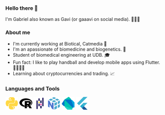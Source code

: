 ### Hello there 👋

I'm Gabriel also known as Gavi (or gaaavi on social media). 👨🏻‍💻

### About me

- I'm currently working at Biotical, Catmedia 💼
- I'm an apassionate of biomedicine and biogenetics. 🦾
- Student of biomedical engineering at UDB. 🎓
- Fun fact: I like to play handball and develop mobile apps using Flutter. 🤾🏻‍♂️📱
- Learning about cryptocurrencies and trading. 📈

### Languages and Tools

<div>
<img src="https://github.com/devicons/devicon/blob/master/icons/python/python-plain.svg" title="Python" alt="Python" width="40" height="40">
<img src="https://github.com/devicons/devicon/blob/master/icons/r/r-plain.svg" title="R" alt="R" width="40" height="40">
<img src="https://github.com/devicons/devicon/blob/master/icons/pandas/pandas-original.svg" title="Pandas" alt="Pandas" width="40" height="40">
<img src="https://github.com/devicons/devicon/blob/master/icons/numpy/numpy-original.svg" title="Numpy" alt="Numpy" width="40" height="40">
<img src="https://github.com/devicons/devicon/blob/master/icons/dart/dart-original.svg" title="dart" alt="dart" width="40" height="40">
<img src="https://github.com/devicons/devicon/blob/master/icons/flutter/flutter-original.svg" title="Flutter" alt="Flutter" width="40" height="40">
</div>

<!--
**gaaavi/gaaavi** is a ✨ _special_ ✨ repository because its `README.md` (this file) appears on your GitHub profile.

Here are some ideas to get you started:

- 🔭 I’m currently working on ...
- 🌱 I’m currently learning ...
- 👯 I’m looking to collaborate on ...
- 🤔 I’m looking for help with ...
- 💬 Ask me about ...
- 📫 How to reach me: ...
- 😄 Pronouns: ...
- ⚡ Fun fact: ...
-->
